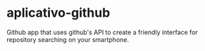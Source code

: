 # aplicativo-github
Github app that uses github's API to create a friendly interface for repository searching on your smartphone.
